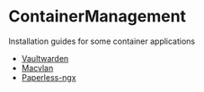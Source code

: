# ContainerManagement
Installation guides for some container applications

- [Vaultwarden](Vaultwarden/README.md)
- [Macvlan](Macvlan/README.md)
- [Paperless-ngx](Paperlessngx/README.md)
